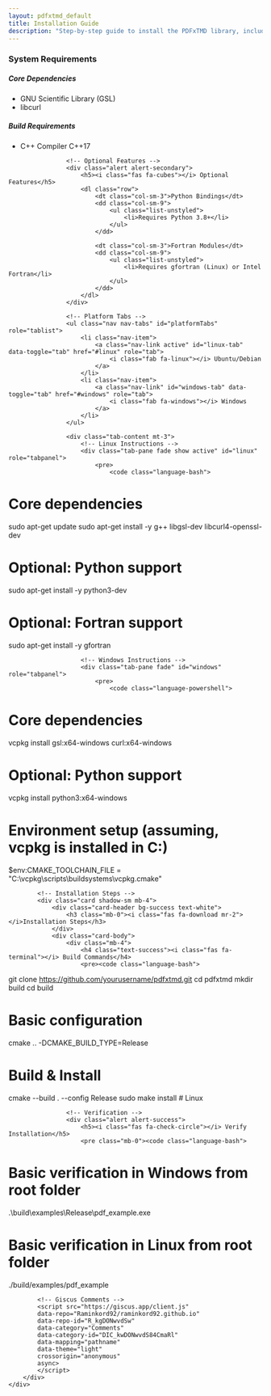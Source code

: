 ```yaml
---
layout: pdfxtmd_default
title: Installation Guide
description: "Step-by-step guide to install the PDFxTMD library, including commands and verification steps."
---
```


<div class="container mt-4">
    <div class="row">
        <div class="col-md-8">
            <!-- System Requirements -->
            <div class="card shadow-sm mb-4">
                <div class="card-header bg-primary text-white">
                    <h3 class="mb-0"><i class="fas fa-server mr-2"></i>System Requirements</h3>
                </div>
                <div class="card-body">
                    <div class="row mb-4">
                        <div class="col-md-6">
                            <h5>Core Dependencies</h5>
                            <ul class="list-group list-group-flush">
                                <li class="list-group-item d-flex justify-content-between align-items-center">
                                    GNU Scientific Library (GSL)
                                </li>
                                <li class="list-group-item d-flex justify-content-between align-items-center">
                                    libcurl
                                </li>
                            </ul>
                        </div>
                        <div class="col-md-6">
                            <h5>Build Requirements</h5>
                            <ul class="list-group list-group-flush">
                                <li class="list-group-item">
                                    C++ Compiler
                                    <span class="badge badge-secondary">C++17</span>
                                </li>
                            </ul>
                        </div>
                    </div>

                    <!-- Optional Features -->
                    <div class="alert alert-secondary">
                        <h5><i class="fas fa-cubes"></i> Optional Features</h5>
                        <dl class="row">
                            <dt class="col-sm-3">Python Bindings</dt>
                            <dd class="col-sm-9">
                                <ul class="list-unstyled">
                                    <li>Requires Python 3.8+</li>
                                </ul>
                            </dd>
                            
                            <dt class="col-sm-3">Fortran Modules</dt>
                            <dd class="col-sm-9">
                                <ul class="list-unstyled">
                                    <li>Requires gfortran (Linux) or Intel Fortran</li>
                                </ul>
                            </dd>
                        </dl>
                    </div>

                    <!-- Platform Tabs -->
                    <ul class="nav nav-tabs" id="platformTabs" role="tablist">
                        <li class="nav-item">
                            <a class="nav-link active" id="linux-tab" data-toggle="tab" href="#linux" role="tab">
                                <i class="fab fa-linux"></i> Ubuntu/Debian
                            </a>
                        </li>
                        <li class="nav-item">
                            <a class="nav-link" id="windows-tab" data-toggle="tab" href="#windows" role="tab">
                                <i class="fab fa-windows"></i> Windows
                            </a>
                        </li>
                    </ul>

                    <div class="tab-content mt-3">
                        <!-- Linux Instructions -->
                        <div class="tab-pane fade show active" id="linux" role="tabpanel">
                            <pre>
                                <code class="language-bash">
# Core dependencies
sudo apt-get update
sudo apt-get install -y g++ libgsl-dev  libcurl4-openssl-dev 

# Optional: Python support
sudo apt-get install -y python3-dev

# Optional: Fortran support
sudo apt-get install -y gfortran
                                </code>
                            </pre>
                        </div>

                        <!-- Windows Instructions -->
                        <div class="tab-pane fade" id="windows" role="tabpanel">
                            <pre>
                                <code class="language-powershell">
# Core dependencies
vcpkg install gsl:x64-windows curl:x64-windows

# Optional: Python support
vcpkg install python3:x64-windows

# Environment setup (assuming, vcpkg is installed in C:\)
$env:CMAKE_TOOLCHAIN_FILE = "C:\vcpkg\scripts\buildsystems\vcpkg.cmake"
                                </code>
                            </pre>
                        </div>
                    </div>
                </div>
            </div>

            <!-- Installation Steps -->
            <div class="card shadow-sm mb-4">
                <div class="card-header bg-success text-white">
                    <h3 class="mb-0"><i class="fas fa-download mr-2"></i>Installation Steps</h3>
                </div>
                <div class="card-body">
                    <div class="mb-4">
                        <h4 class="text-success"><i class="fas fa-terminal"></i> Build Commands</h4>
                        <pre><code class="language-bash">
git clone https://github.com/yourusername/pdfxtmd.git
cd pdfxtmd
mkdir build
cd build

# Basic configuration
cmake .. -DCMAKE_BUILD_TYPE=Release

# Build & Install
cmake --build . --config Release
sudo make install  # Linux
                        </code></pre>
                    </div>

                    <!-- Verification -->
                    <div class="alert alert-success">
                        <h5><i class="fas fa-check-circle"></i> Verify Installation</h5>
                        <pre class="mb-0"><code class="language-bash">
# Basic verification in Windows from root folder
.\build\examples\Release\pdf_example.exe
# Basic verification in Linux from root folder
./build/examples/pdf_example
                        </code></pre>
                    </div>
                </div>
            </div>

            <!-- Giscus Comments -->
            <script src="https://giscus.app/client.js"
            data-repo="Raminkord92/raminkord92.github.io"
            data-repo-id="R_kgDONwvdSw"
            data-category="Comments"
            data-category-id="DIC_kwDONwvdS84CmaRl"
            data-mapping="pathname"
            data-theme="light"
            crossorigin="anonymous"
            async>
            </script>
        </div>
    </div>
</div>